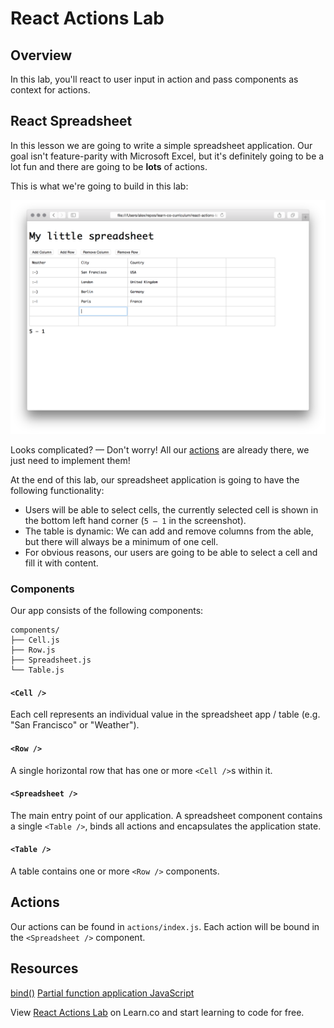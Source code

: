 # React Actions Lab

## Overview

In this lab, you'll react to user input in action and pass components as context for actions. 

## React Spreadsheet

In this lesson we are going to write a simple spreadsheet application. Our goal
isn't feature-parity with Microsoft Excel, but it's definitely going to be a lot
fun and there are going to be **lots** of actions.

This is what we're going to build in this lab:

![Screenshot](./assets/Screenshot.png)

Looks complicated? — Don't worry! All our [actions](./components/actions.js)
are already there, we just need to implement them!

At the end of this lab, our spreadsheet application is going to have the
following functionality:

* Users will be able to select cells, the currently selected cell is shown in
  the bottom left hand corner (`5 — 1` in the screenshot).
* The table is dynamic: We can add and remove columns from the able, but there
  will always be a minimum of one cell.
* For obvious reasons, our users are going to be able to select a cell and fill
  it with content.

### Components

Our app consists of the following components:

```
components/
├── Cell.js
├── Row.js
├── Spreadsheet.js
└── Table.js
```

#### `<Cell />`

Each cell represents an individual value in the spreadsheet app / table (e.g.
"San Francisco" or "Weather").

#### `<Row />`

A single horizontal row that has one or more `<Cell />`s within it.

#### `<Spreadsheet />`

The main entry point of our application. A spreadsheet component contains a
single `<Table />`, binds all actions and encapsulates the application state.

#### `<Table />`

A table contains one or more `<Row />` components.

## Actions

Our actions can be found in `actions/index.js`. Each action will be bound
in the `<Spreadsheet />` component.

## Resources

[bind()](https://developer.mozilla.org/en-US/docs/Web/JavaScript/Reference/Global_Objects/Function/bind)
[Partial function application JavaScript](https://passy.svbtle.com/partial-application-in-javascript-using-bind)

<p class='util--hide'>View <a href='https://learn.co/lessons/react-actions-lab'>React Actions Lab</a> on Learn.co and start learning to code for free.</p>
